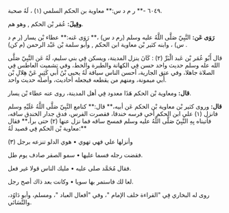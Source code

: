٦٠٤٩ -** ر م د س:** معاوية بن الحكم السلمي (١) ، لَهُ صحبة.

**وقِيلَ:** عُمَر بْن الحكم , وهو هم.

**رَوَى عَن:** النَّبِيّ صَلَّى اللَّهُ عليه وسلم (رم د س) ،** رَوَى عَنه:** عطاء بْن يسار (ر م د س) ، وابنه كثير بْن معاوية ابن الحكم , وأبو سلمة بْن عَبْد الرحمن (م كن) .

قال أَبُو عُمَر بْن عَبد الْبَرِّ (٢) : كَانَ ينزل المدينة، ويسكن فِي بني سليم، لَهُ عَن النَّبِيّ صَلَّى الله عله وسلم حديث واحد حسن فِي الكهانة والطبرة والخط، وفي تشميت العاطس فِي الصلاة جاهلا، وفي عتق الجارية، أحسن الناس سياقة لَهُ يحيى بْنُ أَبي كَثِيرٍ عَنْ هِلالِ بْن أَبي ميمونة، ومنهم من يقطعه فيجعله أحاديث، وأصله حديث واحد.

**قال:** ومعاوية بْن الحكم هَذَا معدود فِي أهل المدينة، روى عنه عطاء بْن يسار.

**قال:** وروى كثير بْن معاوية بْن الحكم عَن أبيه،** قال:** كنامع النَّبِيّ صَلَّى اللَّهُ عَلَيْهِ وسلم فانزل (١) علي ابن الحكم أخي فرسه خندقا، فقصرت الفرس، فدق جدار الخندق ساقه، فأتيناه بِهِ النَّبِيّ صَلَّى اللَّهُ عليه وسلم فمسح ساقه فما نزل عنها (٢) حتى برأ،** فقال معاوية بْن الحكم فِي قصيد لَهُ:**

وأنزلها علي فهي تهوي • هوي الدلو تنزعه برجل (٣)

فقضت رجله فسما عليها • سمو الصقر صادف يوم طل.

فقال مُحَمَّد صلى عليه • مليك الناس قولا غير فعل.

لعا لك فاستمر بها سويا • وكانت بعد ذاك أصح رجل.

روى له البخاري فِي "القراءة خلف الإمام "، وفي "أفعال العباد "، ومسلم، وأبو دَاوُد، والنَّسَائي.
